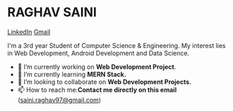 # **RAGHAV SAINI**  

[LinkedIn](https://www.linkedin.com/in/raghavsaini)      [Gmail](saini.raghav97@gmail.com)

I'm a 3rd year Student of Computer Science & Engineering. My interest lies in Web Development, Android Development and Data Science.

- 🔭 I’m currently working on **Web Development Project**.
- 🌱 I’m currently learning **MERN Stack.**
- 👯 I’m looking to collaborate on **Web Development Projects.**
- 📫 How to reach me:**Contact me directly on this email** (saini.raghav97@gmail.com)
